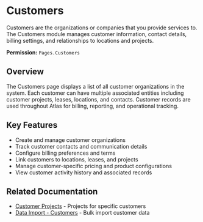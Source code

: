 # Customers

Customers are the organizations or companies that you provide services to. The Customers module manages customer information, contact details, billing settings, and relationships to locations and projects.

**Permission:** `Pages.Customers`

## Overview

The Customers page displays a list of all customer organizations in the system. Each customer can have multiple associated entities including customer projects, leases, locations, and contacts. Customer records are used throughout Atlas for billing, reporting, and operational tracking.

## Key Features

* Create and manage customer organizations
* Track customer contacts and communication details
* Configure billing preferences and terms
* Link customers to locations, leases, and projects
* Manage customer-specific pricing and product configurations
* View customer activity history and associated records

## Related Documentation

* [Customer Projects](CustomerProjects.md) - Projects for specific customers
* [Data Import - Customers](../Imports/Customers.md) - Bulk import customer data

